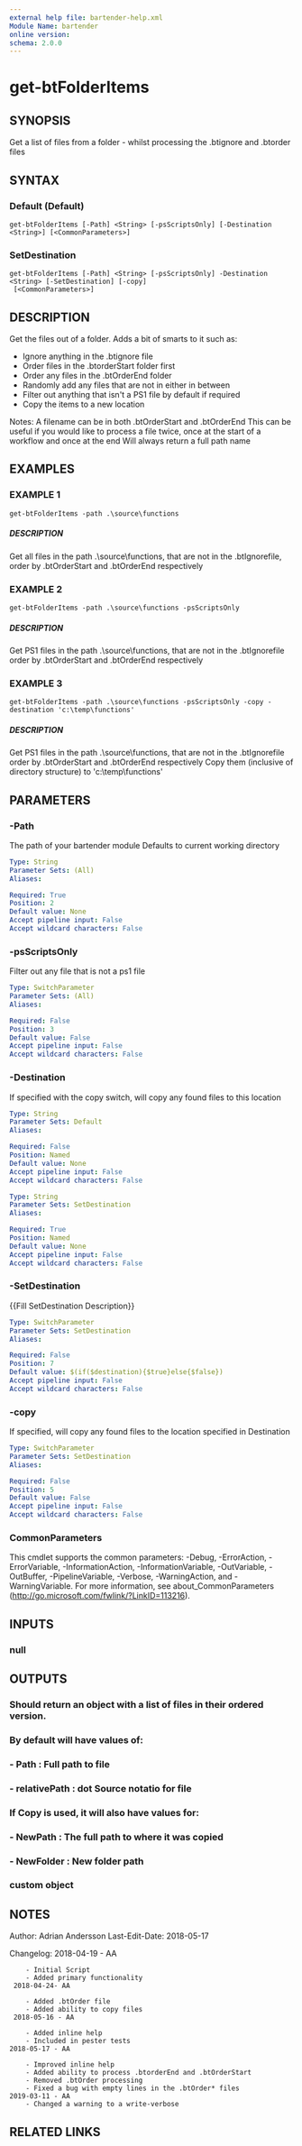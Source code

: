 ```yaml
---
external help file: bartender-help.xml
Module Name: bartender
online version:
schema: 2.0.0
---
```


# get-btFolderItems

## SYNOPSIS
Get a list of files from a folder - whilst processing the .btignore and .btorder files

## SYNTAX

### Default (Default)
```
get-btFolderItems [-Path] <String> [-psScriptsOnly] [-Destination <String>] [<CommonParameters>]
```

### SetDestination
```
get-btFolderItems [-Path] <String> [-psScriptsOnly] -Destination <String> [-SetDestination] [-copy]
 [<CommonParameters>]
```

## DESCRIPTION
Get the files out of a folder.
Adds a bit of smarts to it such as:
 - Ignore anything in the .btignore file
 - Order files in the .btorderStart folder first
 - Order any files in the .btOrderEnd folder
 - Randomly add any files that are not in either in between
 - Filter out anything that isn't a PS1 file by default if required
 - Copy the items to a new location

Notes:
  A filename can be in both .btOrderStart and .btOrderEnd
  This can be useful if you would like to process a file twice, once at the start of a workflow and once at the end
  Will always return a full path name

## EXAMPLES

### EXAMPLE 1
```
get-btFolderItems -path .\source\functions
```

##### DESCRIPTION
Get all files in the path .\source\functions, that are not in the .btIgnorefile, order by .btOrderStart and .btOrderEnd respectively

### EXAMPLE 2
```
get-btFolderItems -path .\source\functions -psScriptsOnly
```

##### DESCRIPTION
Get PS1 files in the path .\source\functions, that are not in the .btIgnorefile order by .btOrderStart and .btOrderEnd respectively

### EXAMPLE 3
```
get-btFolderItems -path .\source\functions -psScriptsOnly -copy -destination 'c:\temp\functions'
```

##### DESCRIPTION
Get PS1 files in the path .\source\functions, that are not in the .btIgnorefile order by .btOrderStart and .btOrderEnd respectively
Copy them (inclusive of directory structure) to 'c:\temp\functions'

## PARAMETERS

### -Path
The path of your bartender module
Defaults to current working directory

```yaml
Type: String
Parameter Sets: (All)
Aliases:

Required: True
Position: 2
Default value: None
Accept pipeline input: False
Accept wildcard characters: False
```

### -psScriptsOnly
Filter out any file that is not a ps1 file

```yaml
Type: SwitchParameter
Parameter Sets: (All)
Aliases:

Required: False
Position: 3
Default value: False
Accept pipeline input: False
Accept wildcard characters: False
```

### -Destination
If specified with the copy switch, will copy any found files to this location

```yaml
Type: String
Parameter Sets: Default
Aliases:

Required: False
Position: Named
Default value: None
Accept pipeline input: False
Accept wildcard characters: False
```

```yaml
Type: String
Parameter Sets: SetDestination
Aliases:

Required: True
Position: Named
Default value: None
Accept pipeline input: False
Accept wildcard characters: False
```

### -SetDestination
{{Fill SetDestination Description}}

```yaml
Type: SwitchParameter
Parameter Sets: SetDestination
Aliases:

Required: False
Position: 7
Default value: $(if($destination){$true}else{$false})
Accept pipeline input: False
Accept wildcard characters: False
```

### -copy
If specified, will copy any found files to the location specified in Destination

```yaml
Type: SwitchParameter
Parameter Sets: SetDestination
Aliases:

Required: False
Position: 5
Default value: False
Accept pipeline input: False
Accept wildcard characters: False
```

### CommonParameters
This cmdlet supports the common parameters: -Debug, -ErrorAction, -ErrorVariable, -InformationAction, -InformationVariable, -OutVariable, -OutBuffer, -PipelineVariable, -Verbose, -WarningAction, and -WarningVariable.
For more information, see about_CommonParameters (http://go.microsoft.com/fwlink/?LinkID=113216).

## INPUTS

### null
## OUTPUTS

### Should return an object with a list of files in their ordered version.
### By default will have values of:
###  - Path : Full path to file
###  - relativePath : dot Source notatio for file
### If Copy is used, it will also have values for:
###  - NewPath : The full path to where it was copied
###  - NewFolder : New folder path
### custom object
## NOTES
Author: Adrian Andersson
Last-Edit-Date: 2018-05-17


Changelog:
    2018-04-19 - AA
        
        - Initial Script
        - Added primary functionality
     2018-04-24- AA
        
        - Added .btOrder file
        - Added ability to copy files
     2018-05-16 - AA
        
        - Added inline help
        - Included in pester tests
    2018-05-17 - AA
        
        - Improved inline help
        - Added ability to process .btorderEnd and .btOrderStart
        - Removed .btOrder processing
        - Fixed a bug with empty lines in the .btOrder* files
    2019-03-11 - AA
        - Changed a warning to a write-verbose

## RELATED LINKS

